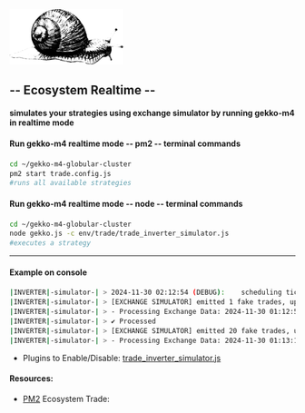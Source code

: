 <img src="https://github.com/universalbit-dev/gekko-m4/blob/master/images/snail.png" width="200" />

## -- Ecosystem Realtime -- 
#### simulates your strategies using exchange simulator by running gekko-m4 in realtime mode

#### Run gekko-m4 realtime mode -- pm2 -- terminal commands
```bash
cd ~/gekko-m4-globular-cluster
pm2 start trade.config.js
#runs all available strategies
```

#### Run gekko-m4 realtime mode  -- node -- terminal commands

```bash
cd ~/gekko-m4-globular-cluster
node gekko.js -c env/trade/trade_inverter_simulator.js
#executes a strategy
```
---

#### Example on console

```bash
|INVERTER|-simulator-| > 2024-11-30 02:12:54 (DEBUG):    scheduling ticks                                                    
|INVERTER|-simulator-| > [EXCHANGE SIMULATOR] emitted 1 fake trades, up until 2024-11-30 02:12:54.                           
|INVERTER|-simulator-| > - Processing Exchange Data: 2024-11-30 01:12:55                                                   
|INVERTER|-simulator-| > ✔ Processed                                                                                         
|INVERTER|-simulator-| > [EXCHANGE SIMULATOR] emitted 20 fake trades, up until 2024-11-30 02:13:34.                          │
|INVERTER|-simulator-| > - Processing Exchange Data: 2024-11-30 01:13:16     
```

* Plugins to Enable/Disable: [trade_inverter_simulator.js](https://github.com/universalbit-dev/gekko-m4/blob/master/env/trade/trade_inverter_simulator.js)

#### Resources:
* [PM2](https://pm2.io/docs/runtime/guide/process-management/) Ecosystem Trade: 
